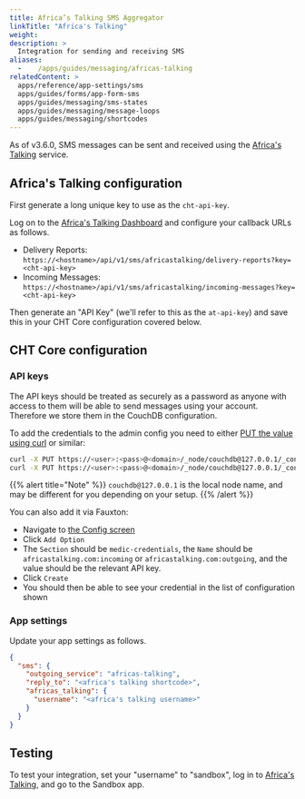 ```yaml
---
title: Africa’s Talking SMS Aggregator
linkTitle: "Africa's Talking"
weight: 
description: >
  Integration for sending and receiving SMS
aliases:
  -    /apps/guides/messaging/africas-talking
relatedContent: >
  apps/reference/app-settings/sms
  apps/guides/forms/app-form-sms
  apps/guides/messaging/sms-states
  apps/guides/messaging/message-loops
  apps/guides/messaging/shortcodes
---
```



As of v3.6.0, SMS messages can be sent and received using the [Africa's Talking](https://africastalking.com) service.

## Africa's Talking configuration

First generate a long unique key to use as the `cht-api-key`.

Log on to the [Africa's Talking Dashboard](https://account.africastalking.com) and configure your callback URLs as follows.

- Delivery Reports: `https://<hostname>/api/v1/sms/africastalking/delivery-reports?key=<cht-api-key>`
- Incoming Messages: `https://<hostname>/api/v1/sms/africastalking/incoming-messages?key=<cht-api-key>`

Then generate an "API Key" (we'll refer to this as the `at-api-key`) and save this in your CHT Core configuration covered below.

## CHT Core configuration

### API keys

The API keys should be treated as securely as a password as anyone with access to them will be able to send messages using your account. Therefore we store them in the CouchDB configuration.

To add the credentials to the admin config you need to either [PUT the value using curl](https://docs.couchdb.org/en/stable/api/server/configuration.html#put--_node-node-name-_config-section-key) or similar:

```sh
curl -X PUT https://<user>:<pass>@<domain>/_node/couchdb@127.0.0.1/_config/medic-credentials/africastalking.com:incoming -d '"<cht-api-key>"'
curl -X PUT https://<user>:<pass>@<domain>/_node/couchdb@127.0.0.1/_config/medic-credentials/africastalking.com:outgoing -d '"<at-api-key>"'
```

{{% alert title="Note" %}}
`couchdb@127.0.0.1` is the local node name, and may be different for you depending on your setup.
{{% /alert %}}



You can also add it via Fauxton:
 - Navigate to [the Config screen](http://localhost:5984/_utils/#/_config)
 - Click `Add Option`
 - The `Section` should be `medic-credentials`, the `Name` should be `africastalking.com:incoming` or `africastalking.com:outgoing`, and the value should be the relevant API key.
 - Click `Create`
 - You should then be able to see your credential in the list of configuration shown

### App settings

Update your app settings as follows.

```json
{
  "sms": {
    "outgoing_service": "africas-talking",
    "reply_to": "<africa's talking shortcode>",
    "africas_talking": {
      "username": "<africa's talking username>"
    }
  }
}
```

## Testing

To test your integration, set your "username" to "sandbox", log in to [Africa's Talking](https://account.africastalking.com), and go to the Sandbox app.
